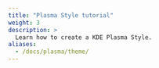 ```yaml
---
title: "Plasma Style tutorial"
weight: 3
description: >
  Learn how to create a KDE Plasma Style.
aliases:
  - /docs/plasma/theme/
---
```

